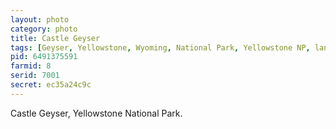 ```yaml
---
layout: photo
category: photo
title: Castle Geyser
tags: [Geyser, Yellowstone, Wyoming, National Park, Yellowstone NP, landscape, 5D, cycomachead, Michael Ball]
pid: 6491375591
farmid: 8
serid: 7001
secret: ec35a24c9c
---
```


Castle Geyser, Yellowstone National Park.
